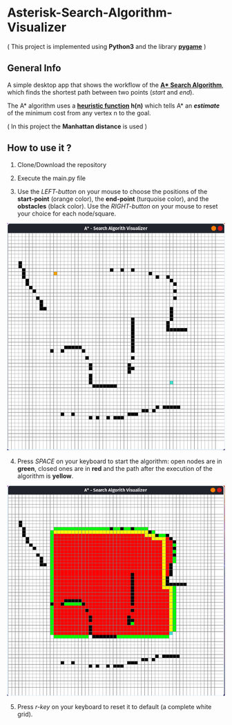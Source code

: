 # Asterisk-Search-Algorithm-Visualizer

(  This project is implemented using **Python3** and the library [**pygame**](https://www.pygame.org/news)  )

## General Info

A simple desktop app that shows the workflow of the [__A* Search Algorithm__](https://theory.stanford.edu/~amitp/GameProgramming/AStarComparison.html), which finds the shortest path between two points (_start_ and _end_).

The A* algorithm uses a **[heuristic function](https://theory.stanford.edu/~amitp/GameProgramming/Heuristics.html) h(n)** which tells A* an **_estimate_** of the minimum cost from any vertex n to the goal.

( In this project the **Manhattan distance** is used )

## How to use it ?

1. Clone/Download the repository

2. Execute the main.py file

3. Use the *LEFT-button* on your mouse to choose the positions of the **start-point** (orange color), the **end-point** (turquoise color), and the **obstacles** (black color).
Use the *RIGHT-button* on your mouse to reset your choice for each node/square.


![](screenshots/s1.png)


4. Press *SPACE* on your keyboard to start the algorithm: open nodes are in **green**, closed ones are in **red** and the path after the execution of the algorithm is **yellow**.


![](screenshots/s2.png)


5. Press *r-key* on your keyboard to reset it to default (a complete white grid).
